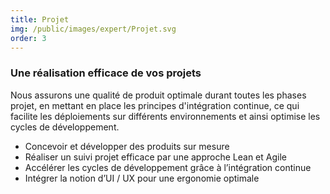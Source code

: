 ```yaml
---
title: Projet
img: /public/images/expert/Projet.svg
order: 3
---
```


### Une réalisation efficace de vos projets

Nous assurons une qualité de produit optimale durant toutes les phases projet, en mettant en place les principes d'intégration continue, ce qui facilite les déploiements sur différents environnements et ainsi optimise les cycles de développement.

* Concevoir et développer des produits sur mesure
* Réaliser un suivi projet efficace par une approche Lean et Agile
* Accélérer les cycles de développement grâce à l’intégration continue
* Intégrer la notion d’UI / UX pour une ergonomie optimale
